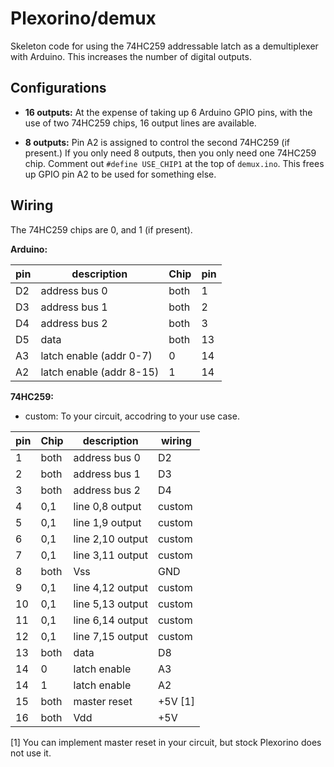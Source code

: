 # Plexorino/demux

Skeleton code for using the 74HC259 addressable latch as a demultiplexer with Arduino. This increases the number of digital outputs.

## Configurations

* **16 outputs:** At the expense of taking up 6 Arduino GPIO pins, with the use of two 74HC259 chips, 16 output lines are available.
  
* **8 outputs:** Pin A2 is assigned to control the second 74HC259 (if present.) If you only need 8 outputs, then you only need one 74HC259 chip. Comment out `#define USE_CHIP1` at the top of `demux.ino`. This frees up GPIO pin A2 to be used for something else.

## Wiring

The 74HC259 chips are 0, and 1 (if present).

**Arduino:**

| pin | description              | Chip | pin  |
|-----|--------------------------|------|------|
| D2  | address bus 0            | both | 1    |
| D3  | address bus 1            | both | 2    |
| D4  | address bus 2            | both | 3    |
| D5  | data                     | both | 13   |
| A3  | latch enable (addr 0-7)  | 0    | 14   |
| A2  | latch enable (addr 8-15) | 1    | 14   |

**74HC259:**

- custom: To your circuit, accodring to your use case.

| pin | Chip | description      | wiring  |
|-----|------|------------------|---------|
| 1   | both | address bus 0    | D2      |
| 2   | both | address bus 1    | D3      |
| 3   | both | address bus 2    | D4      |
| 4   | 0,1  | line 0,8 output  | custom  |
| 5   | 0,1  | line 1,9 output  | custom  |
| 6   | 0,1  | line 2,10 output | custom  |
| 7   | 0,1  | line 3,11 output | custom  |
| 8   | both | Vss              | GND     |
| 9   | 0,1  | line 4,12 output | custom  |
| 10  | 0,1 |  line 5,13 output | custom  |
| 11  | 0,1  | line 6,14 output | custom  |
| 12  | 0,1  | line 7,15 output | custom  |
| 13  | both | data             | D8      |
| 14  | 0    | latch enable     | A3      |
| 14  | 1    | latch enable     | A2      |
| 15  | both | master reset     | +5V \[1] |
| 16  | both | Vdd              | +5V     |

\[1] You can implement master reset in your circuit, but stock Plexorino does not use it.
